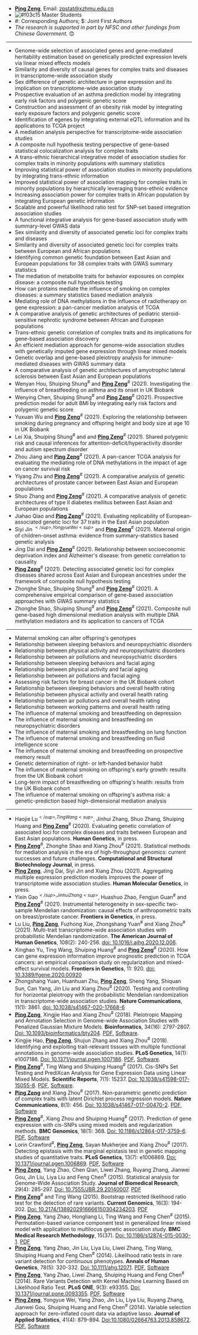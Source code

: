 + [**Ping Zeng**](https://github.com/biostatpzeng), Email: zpstat@xzhmu.edu.cn
+ ![#f03c15](https://placehold.it/15/f03c15/000000?text=+) Master Students
+ #: Corresponding Authors; $: Joint First Authors
+ *The research is supported in part by NFSC and other fundings from Chinese Government.*
:blush:  
---------------------------------------------------------------------------------------------------------------------------------------------------------------------------
+ Genome-wide selection of associated genes and gene-mediated heritability estimation based on genetically predicted expression levels via linear mixed effects models
+ Similarity and diversity of causal genes for complex traits and diseases in transcriptome-wide association study
+ Sex difference of genetic architecture in gene expression and its implication on transcriptome-wide association study
+ Prospective evaluation of an asthma prediction model by integrating early risk factors and polygenic genetic score
+ Construction and assessment of an obesity risk model by integrating early exposure factors and polygenic genetic score
+ Identification of egenes by integrating external eQTL information and its applications to TCGA project 
+ A mediation analysis perspective for transcriptome-wide association studies
+ A composite null hypothesis testing perspective of gene-based statistical colocalization analysis for complex traits
+ A trans-ethnic hierarchical integrative model of association studies for complex traits in minority populations with summary statistics
+ Improving statistical power of association studies in minority populations by integrating trans-ethnic information
+ Improved statistical power of association mapping for complex traits in minority populations by hierarchically leveraging trans-ethnic evidence
+ Increasing association power for complex traits in African population by integrating European genetic information
+ Scalable and powerful likelihood ratio test for SNP-set based integration association studies
+ A functional integrative analysis for gene-based association study with summary-level GWAS data
+ Sex similarity and diversity of associated genetic loci for complex traits and diseases
+ Similarity and diversity of associated genetic loci for complex traits between European and African populations
+ Identifying common genetic foundation between East Asian and European populations for 38 complex traits with GWAS summary statistics
+ The mediation of metabolite traits for behavior exposures on complex disease: a composite null hypothesis testing
+ How can protains mediate the influence of smoking on complex diseases: a summary statistics based mediation analysis 
+ Mediating role of DNA methylations in the influence of radiotherapy on gene expression: a pan-cancer mediation analysis of TCGA
+ A comparative analysis of genetic architectures of pediatric steroid-sensitive nephrotic syndrome between African and European populations
+ Trans-ethnic genetic correlation of complex traits and its implications for gene-based association discovery
+ An efficient mediation approach for genome-wide association studies with genetically imputed gene expression through linear mixed models
+ Genetic overlap and gene-based pleiotropy analysis for immune-mediated diseases with GWAS summary data
+ A comparative analysis of genetic architectures of amyotrophic lateral sclerosis between East Asian and European populations
+ Wenyan Hou, Shuiping Shung<sup>#</sup> and [**Ping Zeng**](https://github.com/biostatpzeng)<sup>#</sup> (2021). Investigating the influence of breastfeeding on asthma and its onset in UK Biobank
+ Wenying Chen, Shuiping Shung<sup>#</sup> and [**Ping Zeng**](https://github.com/biostatpzeng)<sup>#</sup> (2021). Prospective prediction model for adult BMI by integrating early risk factors and polygenic genetic score
+ Yuxuan Wu and [**Ping Zeng**](https://github.com/biostatpzeng)<sup>#</sup> (2021). Exploring the relationship between smoking during pregnancy and offspring height and body size at age 10 in UK Biobank
+ Lei Xia, Shuiping Shung<sup>#</sup> and and [**Ping Zeng**](https://github.com/biostatpzeng)<sup>#</sup> (2021). Shared polygenic risk and causal inferences for attention-deficit/hyperactivity disorder and autism spectrum disorder
+ Zhou Jiang and [**Ping Zeng**](https://github.com/biostatpzeng)<sup>#</sup> (2021). A pan-cancer TCGA analysis for evaluating the mediating role of DNA methylations in the impact of age on cancer survival risk
+ Yiyang Zhu and [**Ping Zeng**](https://github.com/biostatpzeng)<sup>#</sup> (2021). A comparative analysis of genetic architectures of prostate cancer between East Asian and European populations
+ Shuo Zhang and [**Ping Zeng**](https://github.com/biostatpzeng)<sup>#</sup> (2021). A comparative analysis of genetic architectures of type II diabetes mellitus between East Asian and European populations
+ Jiahao Qiao and [**Ping Zeng**](https://github.com/biostatpzeng)<sup>#</sup> (2021). Evaluating replicability of European-associated genetic loci for 37 traits in the East Asian population
+ Siyi Jin <sup>$</sup>, Yongyue Wei<sup>$</sup> and [**Ping Zeng**](https://github.com/biostatpzeng)<sup>#</sup> (2021). Maternal origin of children-onset asthma: evidence from summary-statistics based genetic analysis
+ Jing Dai and [**Ping Zeng**](https://github.com/biostatpzeng)<sup>#</sup> (2021). Relationship between socioeconomic deprivation index and Alzheimer's disease: from genetic correlation to causality
+ [**Ping Zeng**](https://github.com/biostatpzeng)<sup>#</sup> (2021). Detecting associated genetic loci for complex diseases shared across East Asian and European ancestries under the framework of composite null hypothesis testing
+ Zhonghe Shao, Shuiping Shung<sup>#</sup> and [**Ping Zeng**](https://github.com/biostatpzeng)<sup>#</sup> (2021). A comprehensive empirical comparison of gene-based association approaches with GWAS summary statistics
+ Zhonghe Shao, Shuiping Shung<sup>#</sup> and [**Ping Zeng**](https://github.com/biostatpzeng)<sup>#</sup> (2021). Composite null gene-based high dimensional mediation analysis with multiple DNA methylation mediators and its application to cancers of TCGA


---------------------------------------------------------------------------------------------------------------------------------------------------------------------------
+ Maternal smoking can alter offspring's genotypes
+ Relationship between sleeping behaviors and neuropsychiatric disorders
+ Relationship between physical activity and neuropsychiatric disorders
+ Relationship between air pollutions and neuropsychiatric disorders
+ Relationship between sleeping behaviors and facial aging
+ Relationship between physical activity and facial aging
+ Relationship between air pollutions and facial aging
+ Assessing risk factors for breast cancer in the UK Biobank cohort
+ Relationship between sleeping behaviors and overall health rating
+ Relationship between physical activity and overall health rating
+ Relationship between air pollutions and overall health rating
+ Relationship between working patterns and overall health rating
+ The influence of maternal smoking and breastfeeding on depression
+ The influence of maternal smoking and breastfeeding on neuropsychiatric disorders
+ The influence of maternal smoking and breastfeeding on lung function
+ The influence of maternal smoking and breastfeeding on fluid intelligence score
+ The influence of maternal smoking and breastfeeding on prospective memory result
+ Genetic determination of right- or left-handed behavior habit
+ The influence of maternal smoking on offspring's early growth: results from the UK Biobank cohort
+ Long-term impact of breastfeeding on offspring's health: results from the UK Biobank cohort
+ The influence of maternal smoking on offspring's asthma risk: a genetic-prediction based high-dimensional mediation analysis
---------------------------------------------------------------------------------------------------------------------------------------------------------------------------


+ Haojie Lu<sup>$</sup>, Ting Wang<sup>$</sup>, Jinhui Zhang, Shuo Zhang, Shuiping Huang and [**Ping Zeng**](https://github.com/biostatpzeng)<sup>#</sup> (2020). Evaluating genetic correlation of associated loci for complex diseases and traits between European and East Asian populations. **Human Genetics**, in press.
+ [**Ping Zeng**](https://github.com/biostatpzeng)<sup>#</sup>, Zhonghe Shao and Xiang Zhou<sup>#</sup> (2021). Statistical methods for mediation analysis in the era of high-throughput genomics: current successes and future challenges. **Computational and Structural Biotechnology Journal**, in press.
+ [**Ping Zeng**](https://github.com/biostatpzeng), Jing Dai, Siyi Jin and Xiang Zhou (2021). Aggregating multiple expression prediction models improves the power of transcriptome wide association studies. **Human Molecular Genetics**, in press.
+ Yixin Gao<sup>$</sup>, Jinhui Zhang<sup>$</sup>, Huashuo Zhao, Fengjun Guan<sup>#</sup> and [**Ping Zeng**](https://github.com/biostatpzeng)<sup>#</sup> (2021). Instrumental heterogeneity in sex-specific two-sample Mendelian randomization: causal effects of anthropometric traits on breast/prostate cancer. **Frontiers in Genetics**, in press.
+ Lu Liu, [**Ping Zeng**](https://github.com/biostatpzeng), Fuzhong Xue, Zhongshang Yuan<sup>#</sup> and Xiang Zhou<sup>#</sup> (2021). Multi-trait transcriptome-wide association studies with probabilistic Mendelian randomization. **The American Journal of Human Genetics**, 108(2): 240-256. [doi: 10.1016/j.ajhg.2020.12.006](https://www.sciencedirect.com/science/article/abs/pii/S0002929720304420).
+ Xinghao Yu, Ting Wang, Shuiping Huang<sup>#</sup> and [**Ping Zeng**](https://github.com/biostatpzeng)<sup>#</sup> (2020). How can gene expression information improve prognostic prediction in TCGA cancers: an empirical comparison study on regularization and mixed-effect survival models. **Frontiers in Genetics**, 11: 920. [doi: 10.3389/fgene.2020.00920](https://www.frontiersin.org/articles/10.3389/fgene.2020.00920/full)
+ Zhongshang Yuan, Huanhuan Zhu, [**Ping Zeng**](https://github.com/biostatpzeng), Sheng Yang, Shiquan Sun, Can Yang, Jin Liu and Xiang Zhou<sup>#</sup> (2020). Testing and controlling for horizontal pleiotropy with the probabilistic Mendelian randomization in transcriptome-wide association studies. **Nature Communications**, 11(1): 3861. [doi: 10.1038/s41467-020-17668-6](https://www.nature.com/articles/s41467-020-17668-6)
+ [**Ping Zeng**](https://github.com/biostatpzeng), Xingjie Hao and Xiang Zhou<sup>#</sup> (2018). Pleiotropic Mapping and Annotation Selection in Genome-wide Association Studies with Penalized Gaussian Mixture Models. **Bioinformatics**, 34(16): 2797-2807. [Doi: 10.1093/bioinformatics/bty204](https://academic.oup.com/bioinformatics/advance-article-abstract/doi/10.1093/bioinformatics/bty204/4960046?redirectedFrom=fulltext). [PDF](https://academic.oup.com/bioinformatics/advance-article-abstract/doi/10.1093/bioinformatics/bty204/4960046?redirectedFrom=fulltext), [Software](https://github.com/biostatpzeng/iMAP).
+ Xingjie Hao, [**Ping Zeng**](https://github.com/biostatpzeng), Shujun Zhang and Xiang Zhou<sup>#</sup> (2018). Identifying and exploiting trait-relevant tissues with multiple functional annotations in genome-wide association studies. **PLoS Genetics**, 14(1): e1007186. [Doi: 10.1371/journal.pgen.1007186](http://journals.plos.org/plosgenetics/article?id=10.1371/journal.pgen.1007186). [PDF](http://journals.plos.org/plosgenetics/article?id=10.1371/journal.pgen.1007186), [Software](http://www.xzlab.org/software.html).
+ [**Ping Zeng**](https://github.com/biostatpzeng)<sup>#</sup>, Ting Wang and Shuiping Huang<sup>#</sup> (2017). Cis-SNPs Set Testing and PrediXcan Analysis for Gene Expression Data using Linear Mixed Models. **Scientific Reports**, 7(1): 15237. [Doi: 10.1038/s41598-017-15055-8](https://www.nature.com/articles/s41598-017-15055-8). [PDF](https://github.com/biostatpzeng/pingzeng/blob/master/paper/2017SR.pdf), [Software](https://github.com/biostatpzeng/LRT).
+ [**Ping Zeng**](https://github.com/biostatpzeng) and Xiang Zhou<sup>#</sup> (2017). Non-parametric genetic prediction of complex traits with latent Dirichlet process regression models. **Nature Communications**, 8(1): 456. [Doi: 10.1038/s41467-017-00470-2](https://www.nature.com/articles/s41467-017-00470-2?WT.feed_name=subjects_genetics). [PDF](https://github.com/biostatpzeng/pingzeng/blob/master/paper/2017NC.pdf), [Software](https://github.com/biostatpzeng/DPR) 
+ [**Ping Zeng**](https://github.com/biostatpzeng)<sup>#</sup>, Xiang Zhou and Shuiping Huang<sup>#</sup> (2017). Prediction of gene expression with cis-SNPs using mixed models and regularization methods. **BMC Genomics**, 18(1): 368. [Doi: 10.1186/s12864-017-3759-6](https://bmcgenomics.biomedcentral.com/articles/10.1186/s12864-017-3759-6). [PDF](https://github.com/biostatpzeng/pingzeng/blob/master/paper/2017BMCGEMICS.pdf), [Software](https://github.com/genetics-statistics/GEMMA) 
+ Lorin Crawford<sup>#</sup>, [**Ping Zeng**](https://github.com/biostatpzeng), Sayan Mukherjee and Xiang Zhou<sup>#</sup> (2017). Detecting epistasis with the marginal epistasis test in genetic mapping studies of quantitative traits. **PLoS Genetics**, 13(7): e1006869. [Doi: 10.1371/journal.pgen.1006869](http://journals.plos.org/plosgenetics/article?id=10.1371/journal.pgen.1006869). [PDF](https://github.com/biostatpzeng/pingzeng/blob/master/paper/2017PLOSGENETICS.pdf), [Software](https://github.com/lorinanthony/MAPIT)
+ [**Ping Zeng**](https://github.com/biostatpzeng), Yang Zhao, Chen Qian, Liwei Zhang, Ruyang Zhang, Jianwei Gou, Jin Liu, Liya Liu and Feng Chen<sup>#</sup> (2015). Statistical analysis for Genome-Wide Association Study. **Journal of Biomedical Research**, 29(4): 285-297. [Doi: 10.7555/JBR.29.20140007](http://www.jbr-pub.org/ch/reader/view_abstract.aspx?file_no=JBR150403&flag=1). [PDF](https://github.com/biostatpzeng/pingzeng/blob/master/paper/2015JBR.pdf)
+ [**Ping Zeng**](https://github.com/biostatpzeng)<sup>#</sup> and Ting Wang (2015). Bootstrap restricted likelihood ratio test for the detection of rare variants. **Current Genomics**, 16(3): 194-202. [Doi: 10.2174/1389202916666150304234203](http://www.eurekaselect.com/129127). [PDF](https://github.com/biostatpzeng/pingzeng/blob/master/paper/2015CGs.pdf)
+ [**Ping Zeng**](https://github.com/biostatpzeng), Yang Zhao, Hongliang Li, Ting Wang and Feng Chen<sup>#</sup> (2015). Permutation-based variance component test in generalized linear mixed model with application to multilocus genetic association study. **BMC Medical Research Methodology**, 15(37). [Doi: 10.1186/s12874-015-0030-1](https://bmcmedresmethodol.biomedcentral.com/articles/10.1186/s12874-015-0030-1). [PDF](https://github.com/biostatpzeng/pingzeng/blob/master/paper/2015BMCMM.pdf)
+ [**Ping Zeng**](https://github.com/biostatpzeng), Yang Zhao, Jin Liu, Liya Liu, Liwei Zhang, Ting Wang, Shuiping Huang and Feng Chen<sup>#</sup> (2014). Likelihood ratio tests in rare variant detection for continuous phenotypes. **Annals of Human Genetics**, 78(5): 320-332. [Doi: 10.1111/ahg.12071](http://onlinelibrary.wiley.com/doi/10.1111/ahg.12071/full). [PDF](https://github.com/biostatpzeng/pingzeng/blob/master/paper/2014AHG.pdf), [Software](https://github.com/biostatpzeng/LRT)
+ [**Ping Zeng**](https://github.com/biostatpzeng), Yang Zhao, Liwei Zhang, Shuiping Huang and Feng Chen<sup>#</sup> (2014). Rare Variants Detection with Kernel Machine Learning Based on Likelihood Ratio Test. **PLoS ONE**, 9(3): e93355. [Doi: 10.1371/journal.pone.0093355](http://journals.plos.org/plosone/article?id=10.1371/journal.pone.0093355). [PDF](https://github.com/biostatpzeng/pingzeng/blob/master/paper/2014PLOSONE.pdf), [Software](https://github.com/biostatpzeng/LRT)
+ [**Ping Zeng**](https://github.com/biostatpzeng), Yongyue Wei, Yang Zhao, Jin Liu, Liya Liu, Ruyang Zhang, Jianwei Gou, Shuiping Huang and Feng Chen<sup>#</sup> (2014). Variable selection approach for zero-inflated count data via adaptive lasso. **Journal of Applied Statistics**, 41(4): 879-894. [Doi:10.1080/02664763.2013.858672](http://www.tandfonline.com/doi/abs/10.1080/02664763.2013.858672). [PDF](https://github.com/biostatpzeng/pingzeng/blob/master/paper/2014ZIP.pdf), [Software](https://github.com/biostatpzeng/ZIP)
